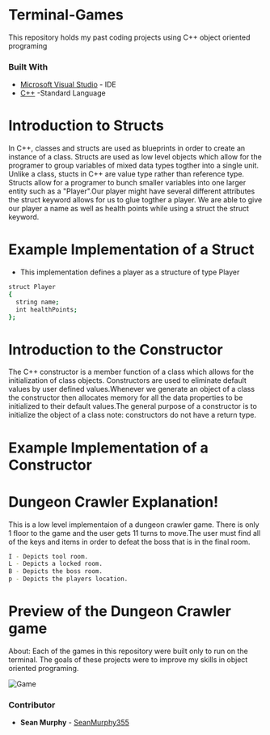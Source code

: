 # Terminal-Games
This repository holds my past coding projects using C++ object oriented programing


### Built With
* [Microsoft Visual Studio](https://visualstudio.microsoft.com/pl/) - IDE
* [C++](https://en.wikipedia.org/wiki/C%2B%2B) -Standard Language 

# Introduction to Structs
In C++, classes and structs are used as blueprints in order to create an instance of a class. Structs are used as low level objects which allow for the programer to group variables of mixed data types togther into a single unit. Unlike a class, stucts in C++ are value type rather than reference type. Structs allow for a programer to bunch smaller variables into one larger entity such as a "Player".Our player might have several different attributes the struct keyword allows for us to glue togther a player. We are able to give our player a name as well as health points while using a struct the struct keyword. 

# Example Implementation of a Struct
- This implementation defines a player as a structure of type Player
```sh
struct Player
{
  string name;
  int healthPoints;
};
```
# Introduction to the Constructor
The C++ constructor is a member function of a class which allows for the initialization of  class objects. Constructors are used to eliminate default values by user defined values.Whenever we generate an object of a class the constructor then allocates memory for all the data properties to be initialized to their default values.The general purpose of a constructor is to initialize the object of a class note: constructors do not have a return type.

# Example Implementation of a Constructor



# Dungeon Crawler Explanation!
This is a low level implementaion of a dungeon crawler game. There is only 1 floor to the game and the user gets 11 turns to move.The user must find all of the keys and items in order to defeat the boss that is in the final room. 
```sh
I - Depicts tool room.
L - Depicts a locked room.
B - Depicts the boss room.
p - Depicts the players location.
```
# Preview of the Dungeon Crawler game 
About: Each of the games in this repository were built only to run on the terminal. The goals of these projects were to improve my skills in object oriented programing.  

![Game](https://user-images.githubusercontent.com/51139158/74704553-a234d500-51c5-11ea-8da5-0e01b5d93408.gif)

### Contributor

* **Sean Murphy** - [SeanMurphy355](https://github.com/Seanmurphy355)

##
